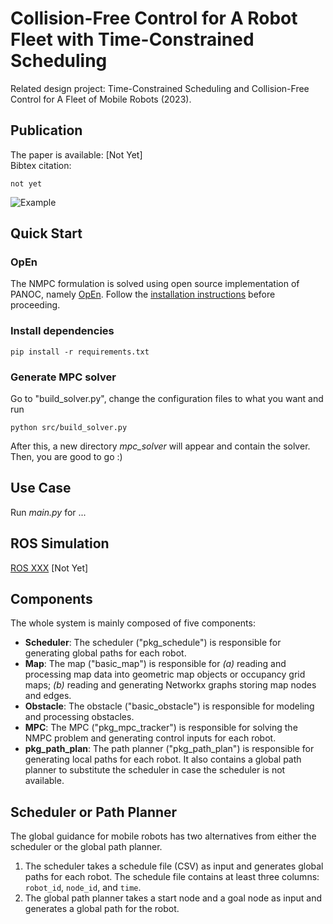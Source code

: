 # Collision-Free Control for A Robot Fleet with Time-Constrained Scheduling
Related design project: Time-Constrained Scheduling and Collision-Free Control for A Fleet of Mobile Robots (2023).

## Publication
The paper is available: [Not Yet] \
Bibtex citation:
```
not yet
```

![Example](doc/cover.png "Example")

## Quick Start
### OpEn
The NMPC formulation is solved using open source implementation of PANOC, namely [OpEn](https://alphaville.github.io/optimization-engine/). Follow the [installation instructions](https://alphaville.github.io/optimization-engine/docs/installation) before proceeding. 

### Install dependencies
```
pip install -r requirements.txt
```

### Generate MPC solver
Go to "build_solver.py", change the configuration files to what you want and run
```
python src/build_solver.py
```
After this, a new directory *mpc_solver* will appear and contain the solver. Then, you are good to go :)

## Use Case
Run *main.py* for ... 

## ROS Simulation
[ROS XXX](https://github.com/) [Not Yet]

## Components
The whole system is mainly composed of five components:
- **Scheduler**: The scheduler ("pkg_schedule") is responsible for generating global paths for each robot. 
- **Map**: The map ("basic_map") is responsible for *(a)* reading and processing map data into geometric map objects or occupancy grid maps; *(b)* reading and generating Networkx graphs storing map nodes and edges. 
- **Obstacle**: The obstacle ("basic_obstacle") is responsible for modeling and processing obstacles.
- **MPC**: The MPC ("pkg_mpc_tracker") is responsible for solving the NMPC problem and generating control inputs for each robot.
- **pkg_path_plan**: The path planner ("pkg_path_plan") is responsible for generating local paths for each robot. It also contains a global path planner to substitute the scheduler in case the scheduler is not available.

## Scheduler or Path Planner
The global guidance for mobile robots has two alternatives from either the scheduler or the global path planner.
1. The scheduler takes a schedule file (CSV) as input and generates global paths for each robot. The schedule file contains at least three columns: `robot_id`, `node_id`, and `time`.
2. The global path planner takes a start node and a goal node as input and generates a global path for the robot.

